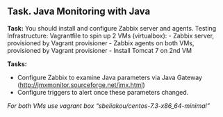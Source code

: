 ## Task. Java Monitoring with Java

**Task:**
You should install and configure Zabbix server and agents.
Testing Infrastructure:
  Vagrantfile to spin up 2 VMs (virtualbox):
    - Zabbix server, provisioned by Vagrant provisioner
    - Zabbix agents on both VMs, provisioned by Vagrant provisioner
    - Install Tomcat 7 on 2nd VM

**Tasks:**
  * Configure Zabbix to examine Java parameters via Java Gateway (http://jmxmonitor.sourceforge.net/jmx.html)
  * Configure triggers to alert once these parameters changed.

  *For both VMs use vagrant box “sbeliakou/centos-7.3-x86_64-minimal”*
